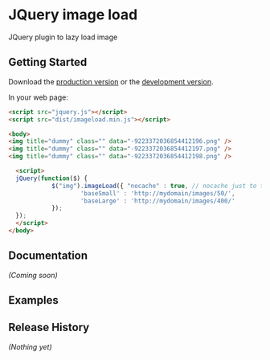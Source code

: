 # JQuery image load

JQuery plugin to lazy load image

## Getting Started

Download the [production version][min] or the [development version][max].

[min]: https://raw.github.com/edgardleal/imageload/master/dist/jquery.imageload.min.js
[max]: https://raw.github.com/edgardleal/imageload/master/dist/jquery.imageload.js

In your web page:

```html
<script src="jquery.js"></script>
<script src="dist/imageload.min.js"></script>

<body>
<img title="dummy" class="" data="-9223372036854412196.png" />
<img title="dummy" class="" data="-9223372036854412197.png" />
<img title="dummy" class="" data="-9223372036854412198.png" />

  <script>
  jQuery(function($) {
            $("img").imageLoad({ "nocache" : true, // nocache just to test 
                    'baseSmall' : 'http://mydomain/images/50/',
                    'baseLarge' : 'http://mydomain/images/400/'
            });
  });
  </script>
</body>
```

## Documentation
_(Coming soon)_

## Examples

## Release History
_(Nothing yet)_
